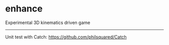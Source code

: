 enhance
=======

Experimental 3D kinematics driven game 

--------------------------------------------

Unit test with Catch:
https://github.com/philsquared/Catch
